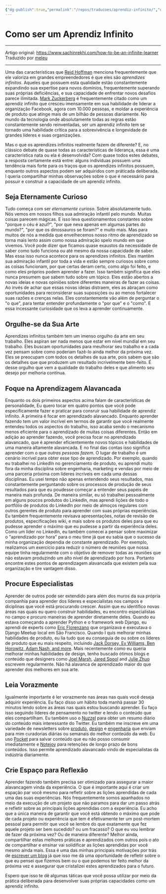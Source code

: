 ```yaml
---
{"dg-publish":true,"permalink":"/repos/traducoes/aprendiz-infinito/","dgHomeLink":true,"dgPassFrontmatter":false,"dgShowBacklinks":true,"dgShowLocalGraph":false}
---
```



# Como ser um Aprendiz Infinito

---

Artigo original: <https://www.sachinrekhi.com/how-to-be-an-infinite-learner>\
Traduzido por [meleu](https://github.com/meleu)

---

Uma das características que [Reid Hoffman](https://twitter.com/reidhoffman) menciona frequentemente que ele valoriza em grandes empreendedores é que eles são *aprendizes infinitos*. Aqueles que possuem esta qualidade estão constantemente expandindo sua expertise para novos domínios, frequentemente superando suas próprias deficiências, e sua capacidade de enfrentar novos desafios parece ilimitada. [Mark Zuckerberg](https://www.facebook.com/zuck) é frequentemente citado como um aprendiz infinito que cresceu imensamente em sua habilidade de liderar a organização Facebook, agora com 10.000 pessoas, e moldar a experiência de produto que atinge mais de um bilhão de pessoas diariamente. No mundo da tecnologia onde absolutamente todas as regras estão constantemente sendo reinventadas, ser um aprendiz infinito tem se tornado uma habilidade crítica para a sobrevivência e longevidade de grandes líderes e suas organizações.

Mas o que os aprendizes infinitos realmente fazem de diferente? E, no clássico debate de quase todas as características de liderança, essa é uma característica nata ou ela é desenvolvida? Com quase todos estes debates, a resposta certamente está entre:
alguns individuas possuem uma tendência mais forte para os traços que os aprendizes infinitos possuem, enquanto outros aspectos podem ser adquiridos com práticada deliberada. I queria compartilhar minhas observações sobre o que é necessário para possuir e construir a capacidade de um aprendiz infinito.


## Seja Eternamente Curioso

Tudo começa com ser *eternamente curioso*. Sobre absolutamente tudo.
Nós vemos em nossos filhos sua admiração infantil pelo mundo. Muitas coisas parecem mágicas. E isso leva questionamentos constantes sobre "porque o céu é azul?", "por que neva apenas em algumas partes do mundo?", "por que os dinossauros se foram?" e muito mais. Mas para muitos de nós a medida que envelhecemos nosso ritmo de aprendizado se torna mais lento assim como nossa admiração spelo mundo em que vivemos.
Você pode dizer que ficamos quase exaustos da necessidade de saber como tudo funciona ou até mesmo da nossa capacidade de saber. Mas essa isso nunca acontece para os aprendizes infinitos. Eles mantêm sua admiração infantil por toda a vida e estão sempre curiosos sobre como as coisas funcionam, por que certas deram certo, como algo foi feito, e como eles próprios podem aprender a fazer. Isso também significa que eles nunca presumem que sabem tudo sobre um tópico. Eles estão abertos a novas ideias e novas opiniões sobre diferentes maneiras de fazer as coisas. Ao invés de achar que essas novas ideias distraem, eles as abraçam como oportunidades para reconsiderar suas suposições ou ao menos fortalecer suas razões e crenças nelas. Eles constantemente vão além de perguntar o "o que", para tentar entender profundamente o "por que" e o "como". E essa incessante curiosidade que os leva a aprender continuamente.


## Orgulhe-se da Sua Arte

Aprendizes infinitos também tem um imenso orgulho da arte em seu trabalho. Eles aspiran ser nada menos que estar em nível mundial em seu trabalho. Eles buscam oportunidades para meulhorar seu trabalho e a cada vez pensam sobre como poderiam fazê-lo ainda melhor da próxima vez. Eles se preocupam com todos os detalhes de sua arte, pois sabem que são os detalhes que que produzem um resultado incrivelmente bem-feito. É desse orgulho que vem a qualidade do trabalho deles e que alimento seu desejo por melhoria contínua.


## Foque na Aprendizagem Alavancada

Enquanto os dois primeiros aspectos acima falam de características de personalidade, Eu quero tocar em quatro pontos que você pode especificamente fazer e praticar para consruir sua habilidade de aprendiz infinito. A primeira é focar em aprendizado alavancado. Enquanto aprender fazendo tem um valor incrível em termos de garantir que você realmente entendeu todos os aspectos do trabalho, isso acaba sendo o mecanismo menos eficiente para o aprendizado de muitas coisas diferentes. Então em adição ao aprender fazendo, você precisa focar no aprendizado alavancado, que é aprender eficientemente novos tópicos e habilidades de uma maneira altamente alavancada. E no final das contas isso significa aprender com o que *outras pessoas fazem*. O lugar de trabalho é um cenário incrível para obter esse tipo de aprendizado. Por exemplo, quando eu trabalhei no LinkedIn no gerenciamento de produto, eu aprendi muito fora da minha disciplina sobre engenharia, marketing e vendas por meio de uma parceria próxima com líderes incríveis em cada uma dessas disciplinas. Eu usei tempo não apenas entendendo seus resultados, mas constantemente perguntando sobre os processos de produção de seus resultados para que eu poudesse começar a entender seus papéis de maneira mais profunda. De maneira similar, eu só trabalhei pessoalmente em alguns poucos produtos do LinkedIn, mas aprendi lições de todo o portfólio de produtos do LinkedIn por meio de almoços regulares com outros gerentes de produto para aprender com suas próprias experiências. Eu também frequentemente revisava apresentações, notas de revisão de produtos, especificações wiki, e mais sobre os produtos deles para que eu pudesse aprender o máximo que eu pudesse a partir da experiência deles. Como um líder no LinkedIn, eu também comecei a pensar sobre maximizar o "aprendizado por hora" para o meu time já que eu sabia que o sucesso da minha organização dependia de constante aprendizado. Por exemplo, realizamos um exercício para reduzir o número de reuniões que nossa equipe tinha regularmente com o objetivo de remover todas as reuniões que não estavam produzindo um alto nível de aprendizado por hora. Portanto encontre estes pontos de aprendizagem alavancada que existem pela sua organização e tire vantagem disso.


## Procure Especialistas

Aprender de outros pode ser extendido para além dos muros da sua própria companhia para aprender dos líderes e especialistas nos campos e diciplinas que você está procurando crescer. Assim que eu identifico novas áreas nas quais eu quero construir habilidades, eu encontro especialistas no campo e procuro maneiras de aprender diretamente deles. Quando eu estava começando a aprender Python e o framework web Django, eu aprendi de experts como [Eric Florenzano](https://twitter.com/ericflo) que organizava e executava o Django Meetup local em São Francisco. Quando I quis melhorar minhas habilidades de produto, eu lia tudo que eu conseguia de ou sobre os líderes de produto que eu mais respeito, incluindo [Jack Dorsey, Ev Williams, Ben Horowitz, Adam Nash, and more](http://www.sachinrekhi.com/blog/2013/02/11/top-10-posts-on-product-management-from-the-industrys-best). Mais recentemente como eu queria melhorar minhas habilidades de design, tenho buscado ótimos blogs e conteúdo que designers como [Joel Marsh](http://thehipperelement.com/), [Jared Spool](http://www.uie.com/) and [Julie Zhuo](https://medium.com/@joulee) escrevem regularmente. Não há alavanca de aprendizado maior do que aprender dos melhores em sua arte.


## Leia Vorazmente

Igualmente importante é ler vorazmente nas áreas nas quais você deseja adquirir experiência. Eu faço disso um hábito toda manhã passar 30 minutos lendo sobre as áreas nas quais estou buscando aprender. Eu faço isso seguindo líderes de pensamento no twitter e lendo o conteúdo que eles compartilham. Eu também uso o [Nuzzel](http://nuzzel.com/) para obter um resumo diário do conteúdo mais interessante do Twitter. Eu também me inscreve em uma variedade de newsletters sobre [produto](https://pivotservices.curated.co/), [design](http://uimovement.com/) e [engenharia](http://www.pycoders.com/) que enviam para mim curadorias diárias ou semanais do melhor conteúdo da web. Eu uso [Pocket](https://getpocket.com/) para salvar conteúdo que eu não posso consumir imediatamente e [Notejoy](https://notejoy.com/) para retenções de longo prazo de bons conteúdos. Isso permite aprendizado alavancado vindo de especialistas da indústria diariamente.


## Crie Espaço para Reflexão

Aprender fazendo também precisa ser otimizado para assegurar a maior alavancagem vinda da experiência. O que é importante aqui é criar um espação par você mesmo para refletir sobre as lições aprendidas de cada uma das suas experiências. Nós frequentemente somos apanhados no meio da execução de um projeto que não paramos para dar um passo atrás e refletir sobre as principais lições aprendidas com a experiência.
Eu acho que a única maneira de garantir que você está obtendo o máximo que pode de cada projeto ou experiência que tem é efetivamente ter um post-mortem pessoal para permitir que você se lembre do que exatamente que fez aquele projeto ser bem sucedido? ou um fracasso? O que eu vou lembrar de fazer da próxima vez? Ou de maneira diferente? Melhor ainda, compartilhar estas melhores práticas e aprendizados com outros pois o ato de compartilhar e ensinar vai solidificar as lições aprendidas por você mesmo ainda mais. Essa é uma das minhas principais motivações por trás de [escrever um blog](http://www.sachinrekhi.com/) já que isso me dá uma oportunidade de refletir sobre o que eu pensei que fizemos bem ou o que podemos ter feito melhor da próxima vez e assegurar que cristalizei estes aprendizados para o futuro.

Espero que isso te dê algumas táticas que você possa utilizar por meio da prática deliberada para desenvolver suas próprias capacidades como um aprendiz infinito.


